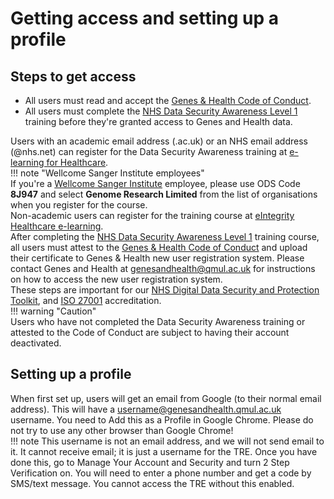 # Getting access and setting up a profile

## Steps to get access 

* All users must read and accept the [Genes & Health Code of Conduct](../images/getting-started-as-a-new-user/TRE_User_Code_of_Conduct_5.0.pdf).  
* All users must complete the [NHS Data Security Awareness Level 1](https://www.e-lfh.org.uk/programmes/data-security-awareness/) training before they're granted access to Genes and Health data.

Users with an academic email address (.ac.uk) or an NHS email address (@nhs.net) can register for the Data Security Awareness training at [e-learning for Healthcare](https://portal.e-lfh.org.uk/Component/Details/544034).  
!!! note "Wellcome Sanger Institute employees"  
	If you're a [Wellcome Sanger Institute](https://www.sanger.ac.uk/) employee, please use ODS Code **8J947** and select **Genome Research Limited** from the list of organisations when you register for the course.  
Non-academic users can register for the training course at [eIntegrity Healthcare e-learning](https://www.eintegrity.org/healthcare-course/statutory-and-mandatory-training/).  
After completing the [NHS Data Security Awareness Level 1](https://www.e-lfh.org.uk/programmes/data-security-awareness) training course, all users must attest to the [Genes & Health Code of Conduct](https://e4c14f23.tre-documentation.pages.dev/assets/files/TRE_User_Code_of_Conduct_5.0-4fb0174879dd67ccf5dc610fd014d9c2.pdf) and upload their certificate to Genes & Health new user registration system. Please contact Genes and Health at genesandhealth@qmul.ac.uk for instructions on how to access the new user registration system.  
These steps are important for our  [NHS Digital Data Security and Protection Toolkit](https://digital.nhs.uk/data-and-information/looking-after-information/data-security-and-information-governance/data-security-and-protection-toolkit), and [ISO 27001](https://www.iso.org/standard/27001) accreditation.  
!!! warning "Caution"  
	Users who have not completed the Data Security Awareness training or attested to the Code of Conduct are subject to having their account deactivated.

## Setting up a profile

When first set up, users will get an email from Google (to their normal email address). This will have a username@genesandhealth.qmul.ac.uk username. You need to Add this as a Profile in Google Chrome. Please do not try to use any other browser than Google Chrome\!  
!!! note
    This username is not an email address, and we will not send email to it. It cannot receive email; it is just a username for the TRE.  Once you have done this, go to Manage Your Account and Security and turn 2 Step Verification on. You will need to enter a phone number and get a code by SMS/text message. You cannot access the TRE without this enabled.
